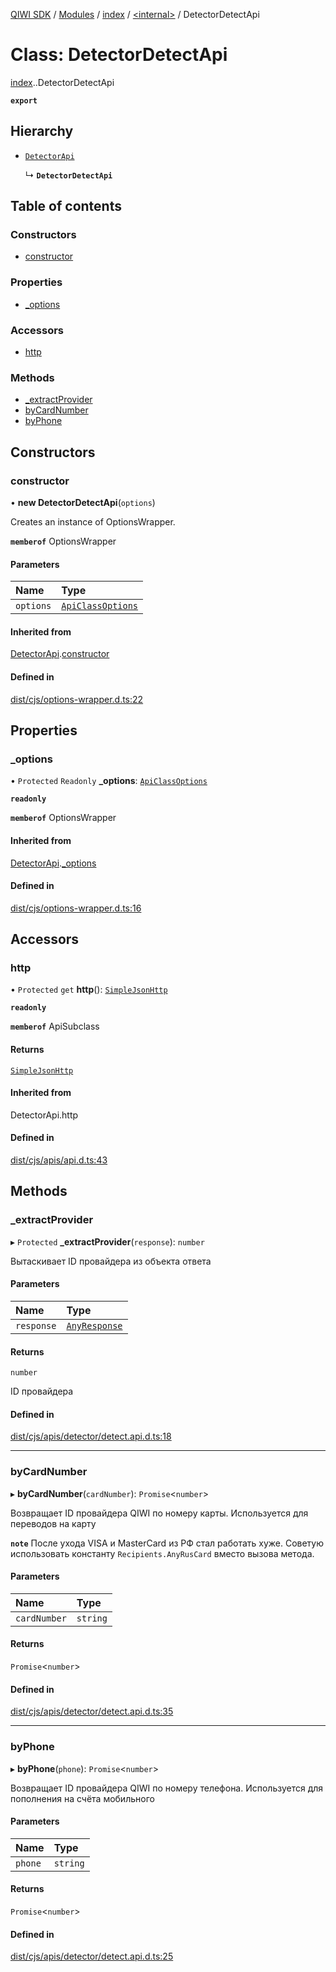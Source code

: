 [QIWI SDK](../README.md) / [Modules](../modules.md) / [index](../modules/index.md) / [<internal\>](../modules/index._internal_.md) / DetectorDetectApi

# Class: DetectorDetectApi

[index](../modules/index.md).[<internal>](../modules/index._internal_.md).DetectorDetectApi

**`export`**

## Hierarchy

- [`DetectorApi`](index._internal_.DetectorApi.md)

  ↳ **`DetectorDetectApi`**

## Table of contents

### Constructors

- [constructor](index._internal_.DetectorDetectApi.md#constructor)

### Properties

- [\_options](index._internal_.DetectorDetectApi.md#_options)

### Accessors

- [http](index._internal_.DetectorDetectApi.md#http)

### Methods

- [\_extractProvider](index._internal_.DetectorDetectApi.md#_extractprovider)
- [byCardNumber](index._internal_.DetectorDetectApi.md#bycardnumber)
- [byPhone](index._internal_.DetectorDetectApi.md#byphone)

## Constructors

### constructor

• **new DetectorDetectApi**(`options`)

Creates an instance of OptionsWrapper.

**`memberof`** OptionsWrapper

#### Parameters

| Name | Type |
| :------ | :------ |
| `options` | [`ApiClassOptions`](../interfaces/index._internal_.ApiClassOptions.md) |

#### Inherited from

[DetectorApi](index._internal_.DetectorApi.md).[constructor](index._internal_.DetectorApi.md#constructor)

#### Defined in

[dist/cjs/options-wrapper.d.ts:22](https://github.com/AlexXanderGrib/node-qiwi-sdk/blob/59c6cc6/dist/cjs/options-wrapper.d.ts#L22)

## Properties

### \_options

• `Protected` `Readonly` **\_options**: [`ApiClassOptions`](../interfaces/index._internal_.ApiClassOptions.md)

**`readonly`**

**`memberof`** OptionsWrapper

#### Inherited from

[DetectorApi](index._internal_.DetectorApi.md).[_options](index._internal_.DetectorApi.md#_options)

#### Defined in

[dist/cjs/options-wrapper.d.ts:16](https://github.com/AlexXanderGrib/node-qiwi-sdk/blob/59c6cc6/dist/cjs/options-wrapper.d.ts#L16)

## Accessors

### http

• `Protected` `get` **http**(): [`SimpleJsonHttp`](index._internal_.SimpleJsonHttp.md)

**`readonly`**

**`memberof`** ApiSubclass

#### Returns

[`SimpleJsonHttp`](index._internal_.SimpleJsonHttp.md)

#### Inherited from

DetectorApi.http

#### Defined in

[dist/cjs/apis/api.d.ts:43](https://github.com/AlexXanderGrib/node-qiwi-sdk/blob/59c6cc6/dist/cjs/apis/api.d.ts#L43)

## Methods

### \_extractProvider

▸ `Protected` **_extractProvider**(`response`): `number`

Вытаскивает ID провайдера из объекта ответа

#### Parameters

| Name | Type |
| :------ | :------ |
| `response` | [`AnyResponse`](../modules/index.QIWI.md#anyresponse) |

#### Returns

`number`

ID провайдера

#### Defined in

[dist/cjs/apis/detector/detect.api.d.ts:18](https://github.com/AlexXanderGrib/node-qiwi-sdk/blob/59c6cc6/dist/cjs/apis/detector/detect.api.d.ts#L18)

___

### byCardNumber

▸ **byCardNumber**(`cardNumber`): `Promise`<`number`\>

Возвращает ID провайдера QIWI по номеру карты.
Используется для переводов на карту

**`note`** После ухода VISA и MasterCard из РФ стал работать хуже.
Советую использовать константу `Recipients.AnyRusCard` вместо вызова метода.

#### Parameters

| Name | Type |
| :------ | :------ |
| `cardNumber` | `string` |

#### Returns

`Promise`<`number`\>

#### Defined in

[dist/cjs/apis/detector/detect.api.d.ts:35](https://github.com/AlexXanderGrib/node-qiwi-sdk/blob/59c6cc6/dist/cjs/apis/detector/detect.api.d.ts#L35)

___

### byPhone

▸ **byPhone**(`phone`): `Promise`<`number`\>

Возвращает ID провайдера QIWI по номеру телефона.
Используется для пополнения на счёта мобильного

#### Parameters

| Name | Type |
| :------ | :------ |
| `phone` | `string` |

#### Returns

`Promise`<`number`\>

#### Defined in

[dist/cjs/apis/detector/detect.api.d.ts:25](https://github.com/AlexXanderGrib/node-qiwi-sdk/blob/59c6cc6/dist/cjs/apis/detector/detect.api.d.ts#L25)
